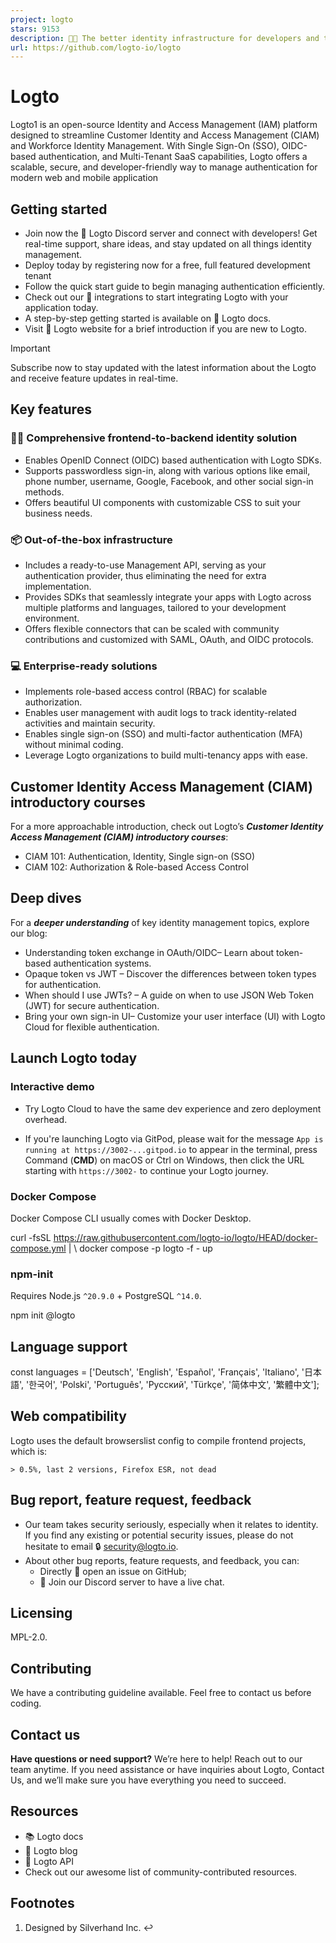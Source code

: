 ```yaml
---
project: logto
stars: 9153
description: 🧑‍🚀 The better identity infrastructure for developers and the open-source alternative to Auth0.
url: https://github.com/logto-io/logto
---
```


Logto
=====

Logto1 is an open-source Identity and Access Management (IAM) platform designed to streamline Customer Identity and Access Management (CIAM) and Workforce Identity Management. With Single Sign-On (SSO), OIDC-based authentication, and Multi-Tenant SaaS capabilities, Logto offers a scalable, secure, and developer-friendly way to manage authentication for modern web and mobile application

Getting started
---------------

-   Join now the 💬 Logto Discord server and connect with developers! Get real-time support, share ideas, and stay updated on all things identity management.
-   Deploy today by registering now for a free, full featured development tenant
-   Follow the quick start guide to begin managing authentication efficiently.
-   Check out our 📖 integrations to start integrating Logto with your application today.
-   A step-by-step getting started is available on 📖 Logto docs.
-   Visit 🎨 Logto website for a brief introduction if you are new to Logto.

Important

Subscribe now to stay updated with the latest information about the Logto and receive feature updates in real-time.

Key features
------------

### 🧑‍💻 Comprehensive frontend-to-backend identity solution

-   Enables OpenID Connect (OIDC) based authentication with Logto SDKs.
-   Supports passwordless sign-in, along with various options like email, phone number, username, Google, Facebook, and other social sign-in methods.
-   Offers beautiful UI components with customizable CSS to suit your business needs.

### 📦 Out-of-the-box infrastructure

-   Includes a ready-to-use Management API, serving as your authentication provider, thus eliminating the need for extra implementation.
-   Provides SDKs that seamlessly integrate your apps with Logto across multiple platforms and languages, tailored to your development environment.
-   Offers flexible connectors that can be scaled with community contributions and customized with SAML, OAuth, and OIDC protocols.

### 💻 Enterprise-ready solutions

-   Implements role-based access control (RBAC) for scalable authorization.
-   Enables user management with audit logs to track identity-related activities and maintain security.
-   Enables single sign-on (SSO) and multi-factor authentication (MFA) without minimal coding.
-   Leverage Logto organizations to build multi-tenancy apps with ease.

Customer Identity Access Management (CIAM) introductory courses
---------------------------------------------------------------

For a more approachable introduction, check out Logto’s _**Customer Identity Access Management (CIAM) introductory courses**_:

-   CIAM 101: Authentication, Identity, Single sign-on (SSO)
-   CIAM 102: Authorization & Role-based Access Control

Deep dives
----------

For a _**deeper understanding**_ of key identity management topics, explore our blog:

-   Understanding token exchange in OAuth/OIDC– Learn about token-based authentication systems.
-   Opaque token vs JWT – Discover the differences between token types for authentication.
-   When should I use JWTs? – A guide on when to use JSON Web Token (JWT) for secure authentication.
-   Bring your own sign-in UI– Customize your user interface (UI) with Logto Cloud for flexible authentication.

Launch Logto today
------------------

### Interactive demo

-   Try Logto Cloud to have the same dev experience and zero deployment overhead.
    
-   If you're launching Logto via GitPod, please wait for the message `App is running at https://3002-...gitpod.io` to appear in the terminal, press Command (**CMD**) on macOS or Ctrl on Windows, then click the URL starting with `https://3002-` to continue your Logto journey.
    

### Docker Compose

Docker Compose CLI usually comes with Docker Desktop.

curl -fsSL https://raw.githubusercontent.com/logto-io/logto/HEAD/docker-compose.yml | \\
docker compose -p logto -f - up

### npm-init

Requires Node.js `^20.9.0` + PostgreSQL `^14.0`.

npm init @logto

Language support
----------------

const languages \= \['Deutsch', 'English', 'Español', 'Français', 'Italiano', '日本語', '한국어', 'Polski', 'Português', 'Русский', 'Türkçe', '简体中文', '繁體中文'\];

Web compatibility
-----------------

Logto uses the default browserslist config to compile frontend projects, which is:

```
> 0.5%, last 2 versions, Firefox ESR, not dead
```

Bug report, feature request, feedback
-------------------------------------

-   Our team takes security seriously, especially when it relates to identity. If you find any existing or potential security issues, please do not hesitate to email 🔒 security@logto.io.
-   About other bug reports, feature requests, and feedback, you can:
    -   Directly 🙋 open an issue on GitHub;
    -   💬 Join our Discord server to have a live chat.

Licensing
---------

MPL-2.0.

Contributing
------------

We have a contributing guideline available. Feel free to contact us before coding.

Contact us
----------

**Have questions or need support?** We’re here to help! Reach out to our team anytime. If you need assistance or have inquiries about Logto, Contact Us, and we’ll make sure you have everything you need to succeed.

Resources
---------

-   📚 Logto docs
-   📝 Logto blog
-   🔗 Logto API
-   Check out our awesome list of community-contributed resources.

Footnotes
---------

1.  Designed by Silverhand Inc. ↩

